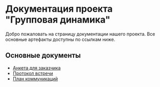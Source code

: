 # Документация проекта "Групповая динамика"

Добро пожаловать на страницу документации нашего проекта. Все основные артефакты доступны по ссылкам ниже.

## Основные документы

- [Анкета для заказчика](./questionnaire.pdf)
- [Протокол встречи](./protocol_vstrechi.pdf)
- [План коммуникаций](./plan_communication.pdf)
